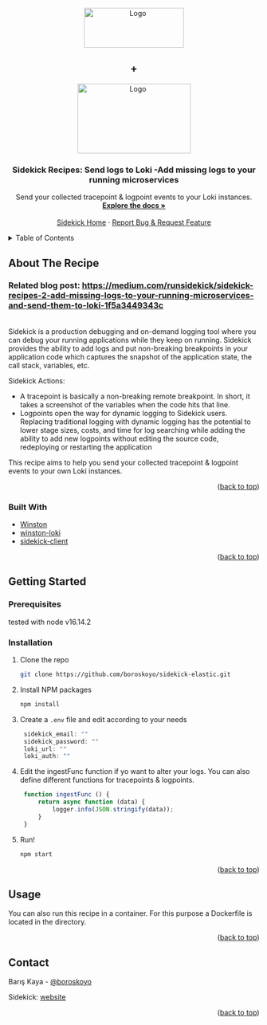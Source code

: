 <div id="top"></div>


<!-- PROJECT SHIELDS -->

<!-- PROJECT LOGO -->
<br />
<div align="center">
  <a href="https://www.runsidekick.com">
    <img src="https://github.com/boroskoyo/sidekick-elastic/raw/master/Sidekick_Logo.svg" alt="Logo" width="200" height="80">
  </a>
  <h2 align="center">+</h2>
   <a href="https://www.runsidekick.com">
    <img src="https://miro.medium.com/max/1076/0*Oi_NE4lwQWFEw5mj.png" alt="Logo" width="227" height="140">
  </a>

  <h3 align="center">Sidekick Recipes: Send logs to Loki -Add missing logs to your running microservices</h3>

  <p align="center">
    Send your collected tracepoint & logpoint events to your Loki instances.
    <br />
    <a href="https://docs.runsidekick.com/"><strong>Explore the docs »</strong></a>
    <br />
    <br />
    <a href="https://www.runsidekick.com">Sidekick Home</a>
    ·
    <a href="https://www.runsidekick.com/contact-us">Report Bug & Request Feature</a>
  </p>
</div>



<!-- TABLE OF CONTENTS -->
<details>
  <summary>Table of Contents</summary>
  <ol>
    <li>
      <a href="#about-the-recipe">About The Recipe</a>
      <ul>
        <li><a href="#built-with">Built With</a></li>
      </ul>
    </li>
    <li>
      <a href="#getting-started">Getting Started</a>
      <ul>
        <li><a href="#prerequisites">Prerequisites</a></li>
        <li><a href="#installation">Installation</a></li>
      </ul>
    </li>
    <li><a href="#usage">Usage</a></li>
    <li><a href="#contact">Contact</a></li>
  </ol>
</details>



<!-- ABOUT THE PROJECT -->
## About The Recipe


### Related blog post: https://medium.com/runsidekick/sidekick-recipes-2-add-missing-logs-to-your-running-microservices-and-send-them-to-loki-1f5a3449343c

<br>
Sidekick is a production debugging and on-demand logging tool where you can debug your running applications while they keep on running. Sidekick provides the ability to add logs and put non-breaking breakpoints in your application code which captures the snapshot of the application state, the call stack, variables, etc.

Sidekick Actions:
* A tracepoint is basically a non-breaking remote breakpoint. In short, it takes a screenshot of the variables when the code hits that line.
* Logpoints open the way for dynamic logging to Sidekick users. Replacing traditional logging with dynamic logging has the potential to lower stage sizes, costs, and time for log searching while adding the ability to add new logpoints without editing the source code, redeploying or restarting the application

This recipe aims to help you send your collected tracepoint & logpoint events to your own Loki instances.

<p align="right">(<a href="#top">back to top</a>)</p>



### Built With

* [Winston](https://www.npmjs.com/package/winston)
* [winston-loki](https://www.npmjs.com/package/winston-loki)
* [sidekick-client](https://www.npmjs.com/package/@runsidekick/sidekick-client)

<p align="right">(<a href="#top">back to top</a>)</p>



<!-- GETTING STARTED -->
## Getting Started


### Prerequisites

tested with node v16.14.2

### Installation

1. Clone the repo
   ```sh
   git clone https://github.com/boroskoyo/sidekick-elastic.git
   ```
2. Install NPM packages
   ```sh
   npm install
   ```

3. Create a `.env` file and edit according to your needs
   ```js
    sidekick_email: ""
    sidekick_password: ""
    loki_url: ""
    loki_auth: ""
   ```

4. Edit the ingestFunc function if yo want to alter your logs. You can also define different functions for tracepoints & logpoints.

   ```js
    function ingestFunc () {
        return async function (data) {
            logger.info(JSON.stringify(data));
        }
    }
   ```


4. Run!
   ```sh
   npm start
   ```
<p align="right">(<a href="#top">back to top</a>)</p>



<!-- USAGE EXAMPLES -->
## Usage

You can also run this recipe in a container. For this purpose a Dockerfile is located in the directory.

<p align="right">(<a href="#top">back to top</a>)</p>


<!-- CONTACT -->
## Contact

Barış Kaya - [@boroskoyo](https://twitter.com/boroskoyo)

Sidekick: [website](https://www.runsidekick.com)

<p align="right">(<a href="#top">back to top</a>)</p>

